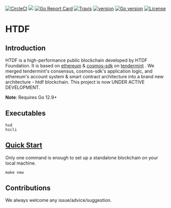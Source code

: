 [![CircleCI](https://circleci.com/gh/orientwalt/htdf/tree/master.svg?style=shield)](https://circleci.com/gh/orientwalt/htdf/tree/master)
[![](https://godoc.org/github.com/orientwalt/htdf?status.svg)](http://godoc.org/github.com/orientwalt/htdf) [![Go Report Card](https://goreportcard.com/badge/github.com/orientwalt/htdf)](https://goreportcard.com/report/github.com/orientwalt/htdf)
[![Travis](https://travis-ci.org/orientwalt/htdf.svg?branch=master)](https://travis-ci.org/orientwalt/htdf)
[![version](https://img.shields.io/github/tag/orientwalt/htdf.svg)](https://github.com/orientwalt/htdf/releases/latest)
[![Go version](https://img.shields.io/badge/go-1.12.9-blue.svg)](https://github.com/moovweb/gvm)
[![License](https://img.shields.io/badge/License-Apache%202.0-green.svg)](https://opensource.org/licenses/Apache-2.0)

# HTDF
## Introduction
   HTDF is a high-performance public blockchain developed by HTDF Foundation. It is based on [ethereum](https://github.com/ethereum/go-ethereum) & [cosmos-sdk](https://github.com/cosmos/cosmos-sdk) on [tendermint](https://github.com/tendermint/tendermint)  . We merged tendermint's consensus, cosmos-sdk's application logic, and ethereum's account system & smart contract architecture into a brand new architecture - htdf blockchain.  This project is now UNDER ACTIVE DEVELOPMENT.
   
   **Note**: Requires Go 12.9+
## Executables
```
hsd
hscli
```
## [Quick Start](https://github.com/orientwalt/htdf/blob/master/docs/build%20%26%20run.md)
Only one command is enough to set up a standalone blockchain on your local machine.
```
make new
```
## Contributions
We always welcome any issue/advice/suggestion.

